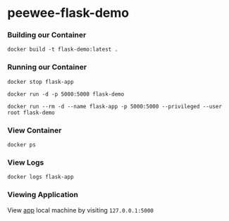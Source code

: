 # peewee-flask-demo

### Building our Container
```
docker build -t flask-demo:latest .
```

### Running our Container
```
docker stop flask-app

docker run -d -p 5000:5000 flask-demo

docker run --rm -d --name flask-app -p 5000:5000 --privileged --user root flask-demo
```

### View Container
```
docker ps
```

### View Logs
```
docker logs flask-app
```

### Viewing Application
View [app](http://127.0.0.1:5000) local machine by visiting `127.0.0.1:5000`

